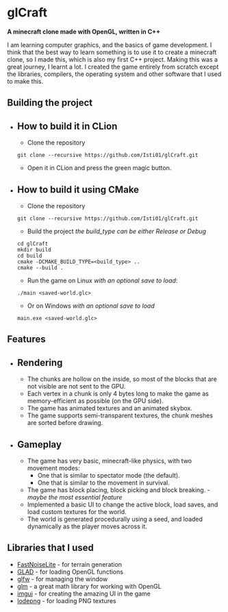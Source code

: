 # glCraft

**A minecraft clone made with OpenGL, written in C++**

I am learning computer graphics, and the basics of game development. I think that the best way to learn something is to
use it to create a minecraft clone, so I made this, which is also my first C++ project. Making this was a great journey,
I learnt a lot. I created the game entirely from scratch except the libraries, compilers, the operating system and other
software that I used to make this.

## Building the project

- How to build it in CLion
  - 
    - Clone the repository
  ```shell
  git clone --recursive https://github.com/Isti01/glCraft.git
  ```

    - Open it in CLion and press the green magic button.

- How to build it using CMake
  - 
    - Clone the repository
  ```shell
  git clone --recursive https://github.com/Isti01/glCraft.git
  ```

    - Build the project *the build_type can be either Release or Debug*
  ```shell
  cd glCraft
  mkdir build
  cd build
  cmake -DCMAKE_BUILD_TYPE=<build_type> ..
  cmake --build .
  ```

    - Run the game on Linux *with an optional save to load*:
  ```shell
  ./main <saved-world.glc>
  ```

    - Or on Windows *with an optional save to load*
  ```batch
  main.exe <saved-world.glc>
  ```

## Features

- Rendering
  - 
    - The chunks are hollow on the inside, so most of the blocks that are not visible are not sent to the GPU.
    - Each vertex in a chunk is only 4 bytes long to make the game as memory-efficient as possible (on the GPU side).
    - The game has animated textures and an animated skybox.
    - The game supports semi-transparent textures, the chunk meshes are sorted before drawing.
- Gameplay
  - 
    - The game has very basic, minecraft-like physics, with two movement modes:
        - One that is similar to spectator mode (the default).
        - One that is similar to the movement in survival.
    - The game has block placing, block picking and block breaking. - *maybe the most essential feature*
    - Implemented a basic UI to change the active block, load saves, and load custom textures for the world.
    - The world is generated procedurally using a seed, and loaded dynamically as the player moves across it.

## Libraries that I used

- [FastNoiseLite](https://github.com/Auburn/FastNoiseLite) - for terrain generation
- [GLAD](https://github.com/Dav1dde/glad) - for loading OpenGL functions
- [glfw](https://github.com/glfw/glfw) - for managing the window
- [glm](https://github.com/g-truc/glm) - a great math library for working with OpenGL
- [imgui](https://github.com/ocornut/imgui) - for creating the amazing UI in the game
- [lodepng](https://github.com/lvandeve/lodepng) - for loading PNG textures
